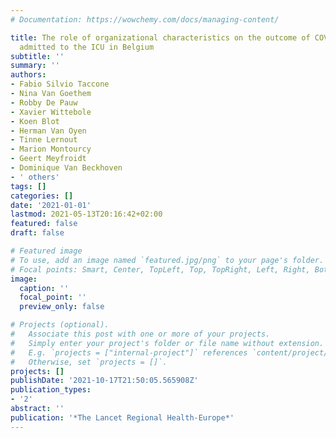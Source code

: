 ```yaml
---
# Documentation: https://wowchemy.com/docs/managing-content/

title: The role of organizational characteristics on the outcome of COVID-19 patients
  admitted to the ICU in Belgium
subtitle: ''
summary: ''
authors:
- Fabio Silvio Taccone
- Nina Van Goethem
- Robby De Pauw
- Xavier Wittebole
- Koen Blot
- Herman Van Oyen
- Tinne Lernout
- Marion Montourcy
- Geert Meyfroidt
- Dominique Van Beckhoven
- ' others'
tags: []
categories: []
date: '2021-01-01'
lastmod: 2021-05-13T20:16:42+02:00
featured: false
draft: false

# Featured image
# To use, add an image named `featured.jpg/png` to your page's folder.
# Focal points: Smart, Center, TopLeft, Top, TopRight, Left, Right, BottomLeft, Bottom, BottomRight.
image:
  caption: ''
  focal_point: ''
  preview_only: false

# Projects (optional).
#   Associate this post with one or more of your projects.
#   Simply enter your project's folder or file name without extension.
#   E.g. `projects = ["internal-project"]` references `content/project/deep-learning/index.md`.
#   Otherwise, set `projects = []`.
projects: []
publishDate: '2021-10-17T21:50:05.565908Z'
publication_types:
- '2'
abstract: ''
publication: '*The Lancet Regional Health-Europe*'
---
```

